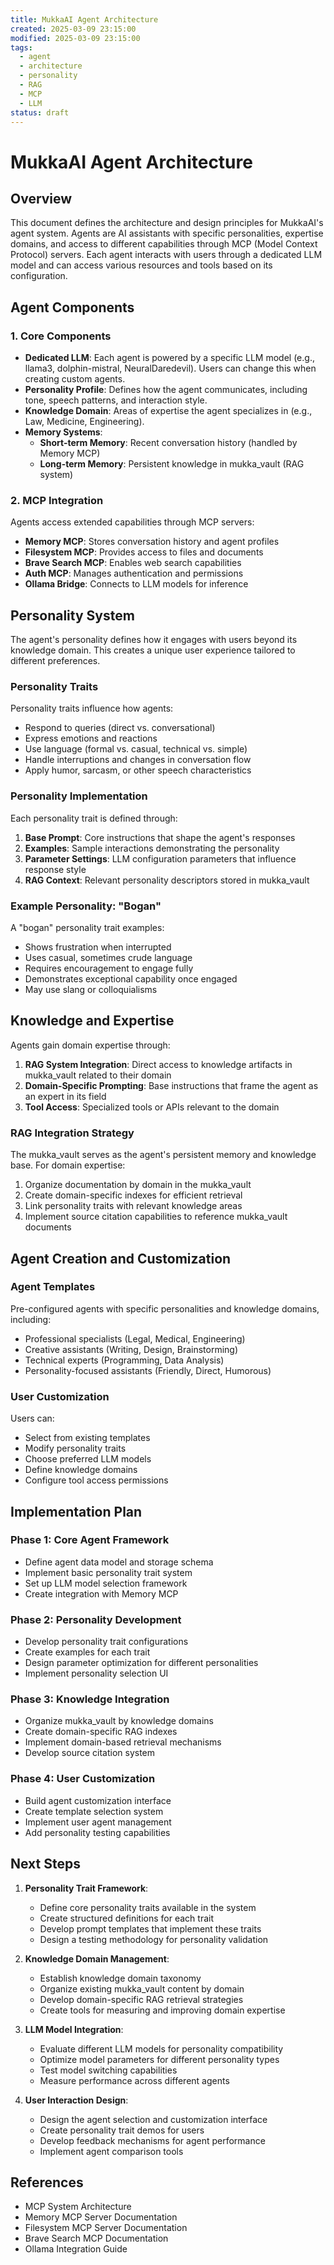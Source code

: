 ```yaml
---
title: MukkaAI Agent Architecture
created: 2025-03-09 23:15:00
modified: 2025-03-09 23:15:00
tags:
  - agent
  - architecture
  - personality
  - RAG
  - MCP
  - LLM
status: draft
---
```


# MukkaAI Agent Architecture

## Overview

This document defines the architecture and design principles for MukkaAI's agent system. Agents are AI assistants with specific personalities, expertise domains, and access to different capabilities through MCP (Model Context Protocol) servers. Each agent interacts with users through a dedicated LLM model and can access various resources and tools based on its configuration.

## Agent Components

### 1. Core Components

- **Dedicated LLM**: Each agent is powered by a specific LLM model (e.g., llama3, dolphin-mistral, NeuralDaredevil). Users can change this when creating custom agents.
- **Personality Profile**: Defines how the agent communicates, including tone, speech patterns, and interaction style.
- **Knowledge Domain**: Areas of expertise the agent specializes in (e.g., Law, Medicine, Engineering).
- **Memory Systems**:
  - **Short-term Memory**: Recent conversation history (handled by Memory MCP)
  - **Long-term Memory**: Persistent knowledge in mukka_vault (RAG system)

### 2. MCP Integration

Agents access extended capabilities through MCP servers:

- **Memory MCP**: Stores conversation history and agent profiles
- **Filesystem MCP**: Provides access to files and documents
- **Brave Search MCP**: Enables web search capabilities
- **Auth MCP**: Manages authentication and permissions
- **Ollama Bridge**: Connects to LLM models for inference

## Personality System

The agent's personality defines how it engages with users beyond its knowledge domain. This creates a unique user experience tailored to different preferences.

### Personality Traits

Personality traits influence how agents:
- Respond to queries (direct vs. conversational)
- Express emotions and reactions
- Use language (formal vs. casual, technical vs. simple)
- Handle interruptions and changes in conversation flow
- Apply humor, sarcasm, or other speech characteristics

### Personality Implementation

Each personality trait is defined through:

1. **Base Prompt**: Core instructions that shape the agent's responses
2. **Examples**: Sample interactions demonstrating the personality
3. **Parameter Settings**: LLM configuration parameters that influence response style
4. **RAG Context**: Relevant personality descriptors stored in mukka_vault

### Example Personality: "Bogan"

A "bogan" personality trait examples:
- Shows frustration when interrupted
- Uses casual, sometimes crude language
- Requires encouragement to engage fully
- Demonstrates exceptional capability once engaged
- May use slang or colloquialisms

## Knowledge and Expertise

Agents gain domain expertise through:

1. **RAG System Integration**: Direct access to knowledge artifacts in mukka_vault related to their domain
2. **Domain-Specific Prompting**: Base instructions that frame the agent as an expert in its field
3. **Tool Access**: Specialized tools or APIs relevant to the domain

### RAG Integration Strategy

The mukka_vault serves as the agent's persistent memory and knowledge base. For domain expertise:

1. Organize documentation by domain in the mukka_vault
2. Create domain-specific indexes for efficient retrieval
3. Link personality traits with relevant knowledge areas
4. Implement source citation capabilities to reference mukka_vault documents

## Agent Creation and Customization

### Agent Templates

Pre-configured agents with specific personalities and knowledge domains, including:
- Professional specialists (Legal, Medical, Engineering)
- Creative assistants (Writing, Design, Brainstorming)
- Technical experts (Programming, Data Analysis)
- Personality-focused assistants (Friendly, Direct, Humorous)

### User Customization

Users can:
- Select from existing templates
- Modify personality traits
- Choose preferred LLM models
- Define knowledge domains
- Configure tool access permissions

## Implementation Plan

### Phase 1: Core Agent Framework
- Define agent data model and storage schema
- Implement basic personality trait system
- Set up LLM model selection framework
- Create integration with Memory MCP

### Phase 2: Personality Development
- Develop personality trait configurations
- Create examples for each trait
- Design parameter optimization for different personalities
- Implement personality selection UI

### Phase 3: Knowledge Integration
- Organize mukka_vault by knowledge domains
- Create domain-specific RAG indexes
- Implement domain-based retrieval mechanisms
- Develop source citation system

### Phase 4: User Customization
- Build agent customization interface
- Create template selection system
- Implement user agent management
- Add personality testing capabilities

## Next Steps

1. **Personality Trait Framework**:
   - Define core personality traits available in the system
   - Create structured definitions for each trait
   - Develop prompt templates that implement these traits
   - Design a testing methodology for personality validation

2. **Knowledge Domain Management**:
   - Establish knowledge domain taxonomy
   - Organize existing mukka_vault content by domain
   - Develop domain-specific RAG retrieval strategies
   - Create tools for measuring and improving domain expertise

3. **LLM Model Integration**:
   - Evaluate different LLM models for personality compatibility
   - Optimize model parameters for different personality types
   - Test model switching capabilities
   - Measure performance across different agents

4. **User Interaction Design**:
   - Design the agent selection and customization interface
   - Create personality trait demos for users
   - Develop feedback mechanisms for agent performance
   - Implement agent comparison tools

## References

- MCP System Architecture
- Memory MCP Server Documentation
- Filesystem MCP Server Documentation
- Brave Search MCP Documentation
- Ollama Integration Guide
